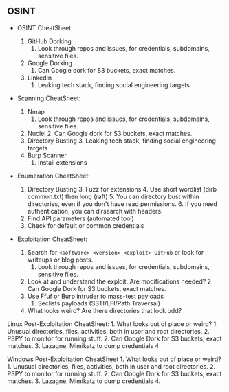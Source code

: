 
## OSINT

- OSINT CheatSheet:
    1. GitHub Dorking
	    1. Look through repos and issues, for credentials, subdomains, sensitive files.
    2. Google Dorking
	    1. Can Google dork for S3 buckets, exact matches.
    3. LinkedIn
	    1. Leaking tech stack, finding social engineering targets


- Scanning CheatSheet:
    1. Nmap
	    1. Look through repos and issues, for credentials, subdomains, sensitive files.
    2. Nuclei
	    2. Can Google dork for S3 buckets, exact matches.
    3. Directory Busting
	    3. Leaking tech stack, finding social engineering targets
	4. Burp Scanner
		1. Install extensions 

- Enumeration CheatSheet:
    1. Directory Busting 
	    3. Fuzz for extensions
	    4. Use short wordlist (dirb common.txt) then long (raft)
	    5. You can directory bust within directories, even if you don't have read permissions. 
	    6. If you need authentication, you can dirsearch with headers.
	2. Find API parameters (automated tool)
	3. Check for default or common credentials


- Exploitation CheatSheet:
    1. Search for  `<software> <version> <exploit> GitHub`   or look for writeups or blog posts.
	    1. Look through repos and issues, for credentials, subdomains, sensitive files.
    2. Look at and understand the exploit. Are modifications needed?
	    2. Can Google Dork for S3 buckets, exact matches.
	3. Use Ffuf or Burp intruder to mass-test payloads
		1. Seclists payloads (SSTI/LFI/Path Traversal)
	4. What looks weird? Are there directories that look odd?


Linux Post-Exploitation CheatSheet:
    1. What looks out of place or weird? 
	    1. Unusual directories, files, activities, both in user and root directories.
    2. PSPY to monitor for running stuff.
	    2. Can Google Dork for S3 buckets, exact matches.
	3. Lazagne, Mimikatz to dump credentials
	4 


Windows Post-Exploitation CheatSheet
    1. What looks out of place or weird? 
	    1. Unusual directories, files, activities, both in user and root directories.
    2. PSPY to monitor for running stuff.
	    2. Can Google Dork for S3 buckets, exact matches.
	3. Lazagne, Mimikatz to dump credentials
	4. 






